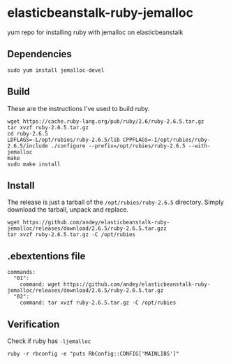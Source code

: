 # elasticbeanstalk-ruby-jemalloc
yum repo for installing ruby with jemalloc on elasticbeanstalk

## Dependencies
```
sudo yum install jemalloc-devel
```

## Build
These are the instructions I've used to build ruby.

```
wget https://cache.ruby-lang.org/pub/ruby/2.6/ruby-2.6.5.tar.gz
tar xvzf ruby-2.6.5.tar.gz
cd ruby-2.6.5
LDFLAGS=-L/opt/rubies/ruby-2.6.5/lib CPPFLAGS=-I/opt/rubies/ruby-2.6.5/include ./configure --prefix=/opt/rubies/ruby-2.6.5 --with-jemalloc
make
sudo make install
```

## Install
The release is just a tarball of the `/opt/rubies/ruby-2.6.5` directory. Simply download the tarball, unpack and replace.

```
wget https://github.com/andey/elasticbeanstalk-ruby-jemalloc/releases/download/2.6.5/ruby-2.6.5.tar.gzz
tar xvzf ruby-2.6.5.tar.gz -C /opt/rubies
```

## .ebextentions file
```
commands:
  "01":
    command: wget https://github.com/andey/elasticbeanstalk-ruby-jemalloc/releases/download/2.6.5/ruby-2.6.5.tar.gz
  "02":
    command: tar xvzf ruby-2.6.5.tar.gz -C /opt/rubies
 ```

## Verification

Check if ruby has  `-ljemalloc`

```
ruby -r rbconfig -e "puts RbConfig::CONFIG['MAINLIBS']"
```
